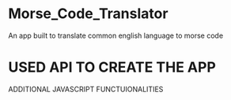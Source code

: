 # Morse_Code_Translator
 An app built to translate common english language to morse code
# USED API TO CREATE THE APP
ADDITIONAL JAVASCRIPT FUNCTUIONALITIES